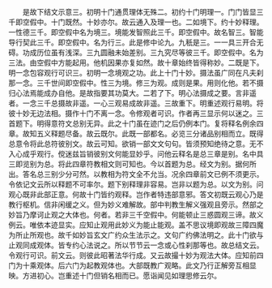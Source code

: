 <!-- { "loadSidebar": true } -->
　　是故下结文示意三。初明十门通贯理体无殊二。初约十门明理一。门门皆显三千即空假中。十门既然。十妙亦尔。故云通入及理一也。二如境下。约十妙释理。一性德三千。即空假中名为境三。境能发智照此三千。即空假中。故名智三。智能导行契此三千。即空假中。名为行三。此是修中论九。九秖是三。一一具三开合无碍。功成历位虽有浅深。三九圆融未始差别。三九究尽等彼三千。即空假中。名为三法。由空假中方能起用。他机因果亦复如然。故十章始终皆得称妙。二既是下。明一念包容观行可识三。初明一念境观之功。此上十门十妙。摄法虽广同在凡夫刹那一念。三千世间即空假中。性三为境。修三为观。成则是果。用则化他。若不摄归心法焉能成办自他。是故指要其功莫大。二若了下。明心法摄成之要。言非遥者。一念三千总摄故非遥。一心三观易成故非遥。三故重下。明重述观行易明。将彼十妙无边法相。摄作十门不离一念。令修观者可识。作者再三显示何以迷之。三首题下。明得意符文总别无异。此之十门虽在迹门之后仍例本门。复将释名例余四章。故知五义释题尽备。故云既尔。此既一部都名。必览三分诸品别相而立。既得总意令将此总符彼别文。故云可知。欲销一部文文句句。皆须预知绝待之意。无不入心成乎观行。傥迷兹旨销彼别文何能显妙乎。问他云释名是总三章是别。名中具三即览别为总。将此四章符教相文则可知也。今以首题为总。经文为别。据何所出。答名总三别少分可然。以教相为符文全不允当。况余四章前文已例不须更示。令依记文云所以释题不可率尔。题下别释理非容易。岂非以题为总。以文为别。问观心既非此部正意。何故十门皆约观释。岂作者特违部意邪。答文初既云观心乃是教行枢机。信非闲缓之义。但为妙义难解故。部中判教生解义强观且旁示。然部之妙旨乃摩诃止观之大体也。何者。若非三千空假中。何能顿止三惑圆观三谛。故义例云。唯依本迹显实。应知止观用此妙义为能止能观。盖不思议境即观故三障四魔为所止所观也。故千如妙旨玄文广约众生法示之。文句广约佛法明之。此十门欲与止观同成观体。皆专约心法说之。所以节节云一念或心性刹那等也。故总结文云。令观行可识。前文云。则彼此昭著法华行成。又云故撮十妙为观法大体。应知前四门为十乘观体。后六门为起教观体也。大部既教广观略。此文乃行正解旁互相显映。方进初心。岂重述十门但销名相而已。愿诣闻见如理思修云尔。

